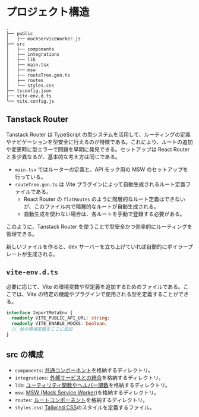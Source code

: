 # プロジェクト構造

```
.
├── public
│   ├── mockServiceWorker.js
├── src
│   ├── components
│   ├── integrations
│   ├── lib
│   ├── main.tsx
│   ├── msw
│   ├── routeTree.gen.ts
│   ├── routes
│   └── styles.css
├── tsconfig.json
├── vite-env.d.ts
└── vite.config.js
```

## Tanstack Router

Tanstack Router は TypeScript の型システムを活用して、ルーティングの定義やナビゲーションを型安全に行えるのが特徴である。これにより、ルートの追加や変更時に型エラーで問題を早期に発見できる。セットアップは React Router と多少異なるが、基本的な考え方は同じである。

- `main.tsx` ではルーターの定義と、API モック用の MSW のセットアップを行っている。
- `routeTree.gen.ts` は Vite プラグインによって自動生成されるルート定義ファイルである。
  - React Router の `flatRoutes` のように階層的なルート定義はできないが、このファイル内で階層的なルートが自動生成される。
  - 自動生成を使わない場合は、各ルートを手動で登録する必要がある。

このように、Tanstack Router を使うことで型安全かつ効率的にルーティングを管理できる。

新しいファイルを作ると、dev サーバーを立ち上げていれば自動的にボイラープレートが生成される。

## `vite-env.d.ts`

必要に応じて、Vite の環境変数や型定義を追加するためのファイルである。ここでは、Vite の特定の機能やプラグインで使用される型を定義することができる。

```ts
interface ImportMetaEnv {
  readonly VITE_PUBLIC_API_URL: string;
  readonly VITE_ENABLE_MOCKS: boolean;
  // 他の環境変数をここに追加
}
```

## src の構成

- `components`: [共通コンポーネント](./components.md)を格納するディレクトリ。
- `integrations`: [外部サービスとの統合](./integrations.md)を格納するディレクトリ。
- `lib`: [ユーティリティ関数やヘルパー関数](./lib.md)を格納するディレクトリ。
- `msw`: [MSW (Mock Service Worker)](./msw.md)を格納するディレクトリ。
- `routes`: [ルートコンポーネント](./routes.md)を格納するディレクトリ。
- `styles.css`: [Tailwind CSS](./tailwind.md)のスタイルを定義するファイル。
